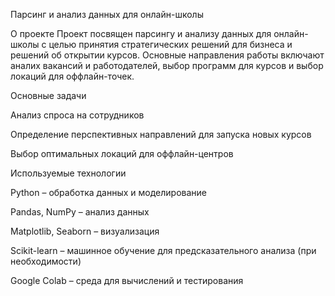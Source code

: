 Парсинг и анализ данных для онлайн-школы

О проекте
Проект посвящен парсингу и анализу данных для онлайн-школы с целью принятия стратегических решений для бизнеса и решений об открытии курсов. Основные направления работы включают аналих вакансий и работодателей, выбор программ для курсов и выбор локаций для оффлайн-точек.

Основные задачи

Анализ спроса на сотрудников

Определение перспективных направлений для запуска новых курсов


Выбор оптимальных локаций для оффлайн-центров



Используемые технологии

Python – обработка данных и моделирование

Pandas, NumPy – анализ данных

Matplotlib, Seaborn – визуализация

Scikit-learn – машинное обучение для предсказательного анализа (при необходимости)

Google Colab – среда для вычислений и тестирования


